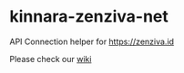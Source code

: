 # kinnara-zenziva-net
API Connection helper for https://zenziva.id

Please check our [wiki](https://github.com/kinnara-digital-studio/kinnara-zenziva-net/wiki)
